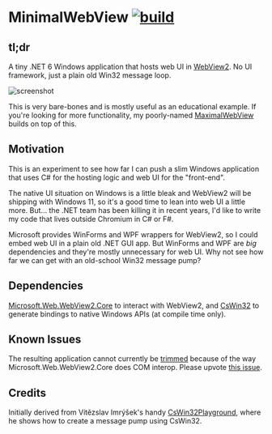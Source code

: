 # MinimalWebView [![build](https://github.com/rgwood/MinimalWebView/actions/workflows/build.yml/badge.svg)](https://github.com/rgwood/MinimalWebView/actions/workflows/build.yml)
## tl;dr

A tiny .NET 6 Windows application that hosts web UI in [WebView2](https://developer.microsoft.com/en-us/microsoft-edge/webview2/). No UI framework, just a plain old Win32 message loop.

![screenshot](https://res.cloudinary.com/reilly-wood/image/upload/v1627014945/github-readmes/MinimalWebView.png)

This is very bare-bones and is mostly useful as an educational example. If you're looking for more functionality, my poorly-named [MaximalWebView](https://github.com/rgwood/MaximalWebView) builds on top of this.

## Motivation

This is an experiment to see how far I can push a slim Windows application that uses C# for the hosting logic and web UI for the "front-end".

The native UI situation on Windows is a little bleak and WebView2 will be shipping with Windows 11, so it's a good time to lean into web UI a little more. But... the .NET team has been killing it in recent years, I'd like to write my code that lives outside Chromium in C# or F#.

Microsoft provides WinForms and WPF wrappers for WebView2, so I could embed web UI in a plain old .NET GUI app. But WinForms and WPF are *big* dependencies and they're mostly unnecessary for web UI. Why not see how far we can get with an old-school Win32 message pump?

## Dependencies

[Microsoft.Web.WebView2.Core](https://www.nuget.org/packages/Microsoft.Web.WebView2/) to interact with WebView2, and [CsWin32](https://github.com/microsoft/CsWin32) to generate bindings to native Windows APIs (at compile time only).

## Known Issues

The resulting application cannot currently be [trimmed](https://docs.microsoft.com/en-us/dotnet/core/deploying/trimming-options) because of the way Microsoft.Web.WebView2.Core does COM interop. Please upvote [this issue](https://github.com/MicrosoftEdge/WebView2Feedback/issues/1490).

## Credits

Initially derived from Vítězslav Imrýšek's handy [CsWin32Playground]( https://github.com/VitezslavImrysek/CsWin32Playground), where he shows how to create a message pump using CsWin32.
